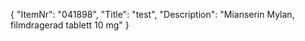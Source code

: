 {
  "ItemNr": "041898",
  "Title": "test",
  "Description": "Mianserin Mylan, filmdragerad tablett 10 mg"
}
